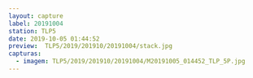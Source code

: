 ```yaml
---
layout: capture
label: 20191004
station: TLP5
date: 2019-10-05 01:44:52
preview:  TLP5/2019/201910/20191004/stack.jpg
capturas:
  - imagem: TLP5/2019/201910/20191004/M20191005_014452_TLP_5P.jpg
---
```

